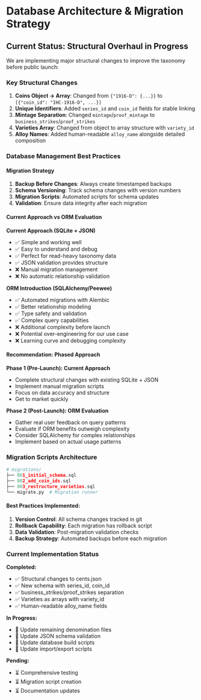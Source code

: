 # Database Architecture & Migration Strategy

## Current Status: Structural Overhaul in Progress

We are implementing major structural changes to improve the taxonomy before public launch:

### Key Structural Changes
1. **Coins Object → Array**: Changed from `{"1916-D": {...}}` to `[{"coin_id": "IHC-1916-D", ...}]`
2. **Unique Identifiers**: Added `series_id` and `coin_id` fields for stable linking
3. **Mintage Separation**: Changed `mintage`/`proof_mintage` to `business_strikes`/`proof_strikes`
4. **Varieties Array**: Changed from object to array structure with `variety_id`
5. **Alloy Names**: Added human-readable `alloy_name` alongside detailed composition

### Database Management Best Practices

#### Migration Strategy
1. **Backup Before Changes**: Always create timestamped backups
2. **Schema Versioning**: Track schema changes with version numbers
3. **Migration Scripts**: Automated scripts for schema updates
4. **Validation**: Ensure data integrity after each migration

#### Current Approach vs ORM Evaluation

**Current Approach (SQLite + JSON)**
- ✅ Simple and working well
- ✅ Easy to understand and debug
- ✅ Perfect for read-heavy taxonomy data
- ✅ JSON validation provides structure
- ❌ Manual migration management
- ❌ No automatic relationship validation

**ORM Introduction (SQLAlchemy/Peewee)**
- ✅ Automated migrations with Alembic
- ✅ Better relationship modeling
- ✅ Type safety and validation
- ✅ Complex query capabilities
- ❌ Additional complexity before launch
- ❌ Potential over-engineering for our use case
- ❌ Learning curve and debugging complexity

#### Recommendation: Phased Approach

**Phase 1 (Pre-Launch): Current Approach**
- Complete structural changes with existing SQLite + JSON
- Implement manual migration scripts
- Focus on data accuracy and structure
- Get to market quickly

**Phase 2 (Post-Launch): ORM Evaluation**
- Gather real user feedback on query patterns
- Evaluate if ORM benefits outweigh complexity
- Consider SQLAlchemy for complex relationships
- Implement based on actual usage patterns

### Migration Scripts Architecture

```python
# migrations/
├── 001_initial_schema.sql
├── 002_add_coin_ids.sql
├── 003_restructure_varieties.sql
└── migrate.py  # Migration runner
```

#### Best Practices Implemented:
1. **Version Control**: All schema changes tracked in git
2. **Rollback Capability**: Each migration has rollback script
3. **Data Validation**: Post-migration validation checks
4. **Backup Strategy**: Automated backups before each migration

### Current Implementation Status

**Completed:**
- ✅ Structural changes to cents.json
- ✅ New schema with series_id, coin_id
- ✅ business_strikes/proof_strikes separation
- ✅ Varieties as arrays with variety_id
- ✅ Human-readable alloy_name fields

**In Progress:**
- 🔄 Update remaining denomination files
- 🔄 Update JSON schema validation
- 🔄 Update database build scripts
- 🔄 Update import/export scripts

**Pending:**
- ⏳ Comprehensive testing
- ⏳ Migration script creation
- ⏳ Documentation updates